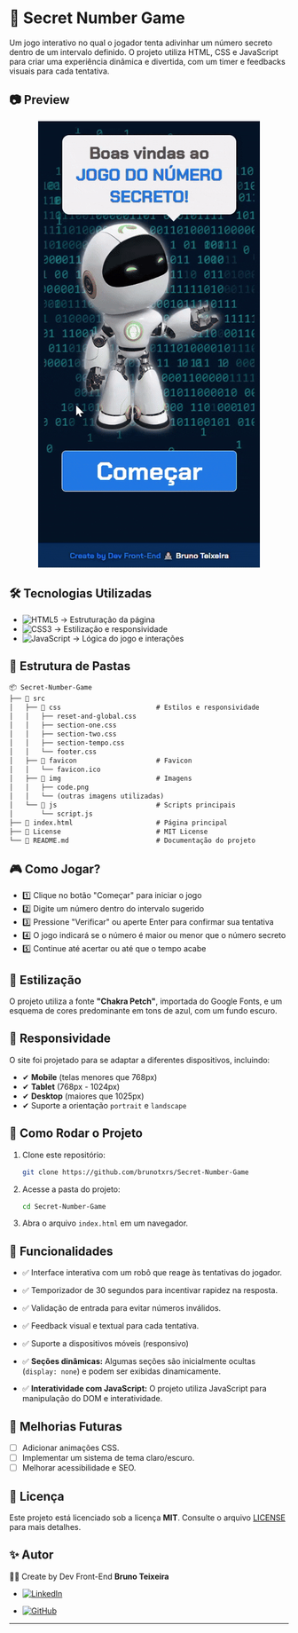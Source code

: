 # 🎲 Secret Number Game 
 
Um jogo interativo no qual o jogador tenta adivinhar um número secreto dentro de um intervalo definido. O projeto utiliza HTML, CSS e JavaScript para criar uma experiência dinâmica e divertida, com um timer e feedbacks visuais para cada tentativa. 

## 📷 Preview  
<p align="center">
  <a href="https://brunotxrs.github.io/Secret-Number-Game/"><img src="./src/img/jogo-numero-secreto.gif" alt="jogo numero secreto"></a>
</p>

## 🛠️ Tecnologias Utilizadas  
- ![HTML5](https://img.shields.io/badge/HTML5-E34F26?style=flat-square&logo=html5&logoColor=white) → Estruturação da página 
- ![CSS3](https://img.shields.io/badge/CSS3-1572B6?style=flat-square&logo=css3&logoColor=white) → Estilização e responsividade
-  ![JavaScript](https://img.shields.io/badge/JavaScript-F7DF1E?style=flat-square&logo=javascript&logoColor=black) → Lógica do jogo e interações

## 📂 Estrutura de Pastas  
```plaintext
📦 Secret-Number-Game
├── 📂 src
│   ├── 📂 css                        # Estilos e responsividade
│   │   ├── reset-and-global.css
│   │   ├── section-one.css
│   │   ├── section-two.css
│   │   ├── section-tempo.css
│   │   └── footer.css
│   ├── 📂 favicon                    # Favicon
│   │   └── favicon.ico
│   ├── 📁 img                        # Imagens
│   │   ├── code.png
│   │   └── (outras imagens utilizadas)
│   └── 📁 js                         # Scripts principais
│       └── script.js
├── 📄 index.html                     # Página principal
├── 📄 License                        # MIT License
└── 📄 README.md                      # Documentação do projeto
```

## 🎮 Como Jogar?
- 1️⃣ Clique no botão "Começar" para iniciar o jogo
- 2️⃣ Digite um número dentro do intervalo sugerido
- 3️⃣ Pressione "Verificar" ou aperte Enter para confirmar sua tentativa
- 4️⃣ O jogo indicará se o número é maior ou menor que o número secreto
- 5️⃣ Continue até acertar ou até que o tempo acabe

## 🎨 Estilização  
O projeto utiliza a fonte **"Chakra Petch"**, importada do Google Fonts, e um esquema de cores predominante em tons de azul, com um fundo escuro.  

## 📱 Responsividade  
O site foi projetado para se adaptar a diferentes dispositivos, incluindo:  
- ✔ **Mobile** (telas menores que 768px)  
- ✔ **Tablet** (768px - 1024px)  
- ✔ **Desktop** (maiores que 1025px)  
- ✔ Suporte a orientação ``portrait`` e ``landscape``

## 🚀 Como Rodar o Projeto  
1. Clone este repositório:  
   ```sh
   git clone https://github.com/brunotxrs/Secret-Number-Game

   ```
2. Acesse a pasta do projeto:  
   ```sh
   cd Secret-Number-Game
   ```
3. Abra o arquivo `index.html` em um navegador.

## 📝 Funcionalidades 
- ✅ Interface interativa com um robô que reage às tentativas do jogador.
- ✅ Temporizador de 30 segundos para incentivar rapidez na resposta.
- ✅ Validação de entrada para evitar números inválidos.
- ✅ Feedback visual e textual para cada tentativa.
- ✅ Suporte a dispositivos móveis (responsivo)

- ✅ **Seções dinâmicas:** Algumas seções são inicialmente ocultas (`display: none`) e podem ser exibidas dinamicamente.  
- ✅ **Interatividade com JavaScript:** O projeto utiliza JavaScript para manipulação do DOM e interatividade.  

## 📌 Melhorias Futuras  
- [ ] Adicionar animações CSS.  
- [ ] Implementar um sistema de tema claro/escuro.  
- [ ] Melhorar acessibilidade e SEO.  

## 📜 Licença  
Este projeto está licenciado sob a licença **MIT**. Consulte o arquivo [LICENSE](LICENSE) para mais detalhes.  

## ✨ Autor
👨‍💻 Create by Dev Front-End <strong>Bruno Teixeira</strong>

- [![LinkedIn](https://custom-icon-badges.demolab.com/badge/LinkedIn-0A66C2?logo=linkedin-white&logoColor=fff)](https://www.linkedin.com/in/brunotxrs/)

- [![GitHub](https://img.shields.io/badge/GitHub-%23121011.svg?logo=github&logoColor=white)](https://github.com/brunotxrs)

---